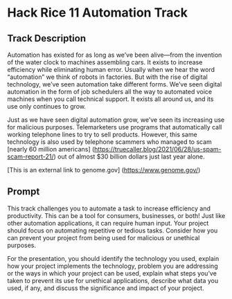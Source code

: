 # Hack Rice 11 Automation Track

## Track Description
Automation has existed for as long as we’ve been alive—from the invention of the water clock to machines assembling cars. It exists to increase efficiency while eliminating human error. Usually when we hear the word “automation” we think of robots in factories. But with the rise of digital technology, we’ve seen automation take different forms. We’ve seen digital automation in the form of job schedulers all the way to automated voice machines when you call technical support. It exists all around us, and its use only continues to grow.

Just as we have seen digital automation grow, we’ve seen its increasing use for malicious purposes. Telemarketers use programs that automatically call working telephone lines to try to sell products. However, this same technology is also used by telephone scammers who managed to scam [nearly 60 million americans] (https://truecaller.blog/2021/06/28/us-spam-scam-report-21/) out of almost $30 billion dollars just last year alone.

[This is an external link to genome.gov] (https://www.genome.gov/)

## Prompt
This track challenges you to automate a task to increase efficiency and productivity. This can be a tool for consumers, businesses, or both! Just like other automation applications, it can require human input. Your project should focus on automating repetitive or tedious tasks. Consider how you can prevent your project from being used for malicious or unethical purposes. 

For the presentation, you should identify the technology you used, explain how your project implements the technology, problem you are addressing or the ways in which your project can be used, explain what steps you’ve taken to prevent its use for unethical applications, describe what data you used, if any, and discuss the significance and impact of your project.
